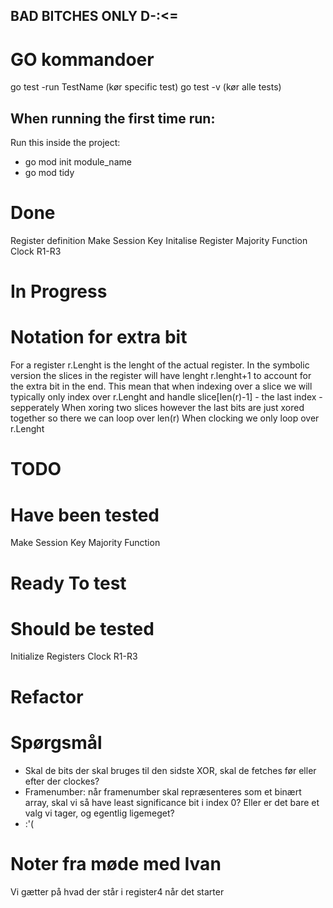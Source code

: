 ## BAD BITCHES ONLY D-:<= 

# GO kommandoer
go test -run TestName (kør specific test)
go test -v (kør alle tests)

## When running the first time run: 
Run this inside the project:
 * go mod init module_name
 * go mod tidy


# Done
Register definition
Make Session Key
Initalise Register
Majority Function
Clock R1-R3

# In Progress

# Notation for extra bit
For a register r.Lenght is the lenght of the actual register. 
In the symbolic version the slices in the register will have lenght r.lenght+1 to account for the extra bit in the end.
This mean that when indexing over a slice we will typically only index over r.Lenght and handle slice[len(r)-1] - the last index - sepperately
When xoring two slices however the last bits are just xored together so there we can loop over len(r)
When clocking we only loop over r.Lenght


# TODO 


# Have been tested
Make Session Key
Majority Function


# Ready To test


# Should be tested
Initialize Registers
Clock R1-R3


# Refactor


# Spørgsmål
- Skal de bits der skal bruges til den sidste XOR, skal de fetches før eller efter der clockes? 
- Framenumber: når framenumber skal repræsenteres som et binært array, skal vi så have least significance bit i index 0? Eller er det bare et valg vi tager, og egentlig ligemeget?
- :'( 



# Noter fra møde med Ivan 

Vi gætter på hvad der står i register4 når det starter